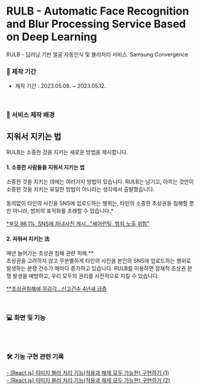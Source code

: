 # RULB - Automatic Face Recognition and Blur Processing Service Based on Deep Learning

RULB - 딥러닝 기반 얼굴 자동인식 및 블러처리 서비스. Samsung Convergence  

### 📆 제작 기간
- 제작 기간 : 2023.05.08. ~ 2023.05.12.

<br/>

### 💾 서비스 제작 배경

## 지워서 지키는 법
RULB는 소중한 것을 지키는 새로운 방법을 제시합니다. 

#### 1. 소중한 사람들을 지워서 지키는 법
소중한 것을 지키는 데에는 여러가지 방법이 있습니다. RULB는 남기고, 아끼는 것만이 소중한 것을 지키는 유일한 방법이 아니라는 생각에서 출발했습니다. <br/><br/> 
동의없이 타인의 사진을 SNS에 업로드하는 행위는, 타인의 소중한 초상권을 침해할 뿐만 아니라, 범죄의 표적화를 초래할 수 있습니다.*

[*부모 86.1%, SNS에 자녀사진 게시…"셰어런팅, 범죄 노출 위험”](https://www.ibabynews.com/news/articleView.html?idxno=93306)

#### 2. ~~지워서~~ 지키는 法
매년 늘어가는 초상권 침해 관련 피해.** <br/>
초상권을 고려하지 않고 무분별하게 타인의 사진을 본인의 SNS에 업로드하는 행위로 발생하는 분쟁 건수가 해마다 증가하고 있습니다. RULB를 이용하면 잠재적 초상권 분쟁 발생을 예방하고, 우리 모두의 권리를 사전적으로 지킬 수 있습니다. 

[**초상권침해에 무감각…신고건수 4년새 급증](https://www.yeongnam.com/web/view.php?key=20191023.010010708370001) 

<br/> 

### 💻 화면 및 기능

<br/>
<br/> 

### 🛠️ 기능 구현 관련 기록
[- [React.js] 이미지 블러 처리 기능(적용과 해제 모두 가능한) 구현하기 (1)](https://dongdong-119.tistory.com/63) <br/> 
[- [React.js] 이미지 블러 처리 기능(적용과 해제 모두 가능한) 구현하기 (2)](https://dongdong-119.tistory.com/64) 
